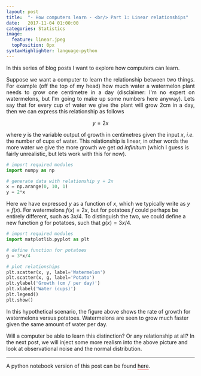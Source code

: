 ```yaml
---
layout: post
title:  "- How computers learn - <br/> Part 1: Linear relationships"
date:   2017-11-04 01:00:00
categories: Statistics
image:
  feature: linear.jpeg
  topPosition: 0px
syntaxHighlighter: language-python
---
```


<p align="justify">
In this series of blog posts I want to explore how computers can learn. 
</p>

<p align="justify">
Suppose we want a computer to learn the relationship between two things. For example (off the top of my head) how much water a watermelon plant needs to grow one centimetre in a day (disclaimer: I'm no expert on watermelons, but I'm going to make up some numbers here anyway). Lets say that for every cup of water we give the plant will grow 2cm in a day, then we can express this relationship as follows    

$$y = 2x$$

where $y$ is the variable output of growth in centimetres given the input $x$, <i>i.e.</i> the number of cups of water. This relationship is linear, in other words the more water we give the more growth we get <i>ad infinitum</i> (which I guess is fairly unrealistic, but lets work with this for now). 
</p>


```python
# import required modules
import numpy as np

# generate data with relationship y = 2x
x = np.arange(0, 10, 1)
y = 2*x
```

<p align="justify">

Here we have expressed $y$ as a function of $x$, which we typically write as $y = f(x)$. For watermelons $f(x) = 2x$, but for potatoes $f$ could perhaps be entirely different, such as $3x/4$. To distinguish the two, we could define a new function $g$ for potatoes, such that $g(x) = 3x/4$.

</p>


```python
# import required modules
import matplotlib.pyplot as plt

# define function for potatoes
g = 3*x/4

# plot relationships
plt.scatter(x, y, label='Watermelon')
plt.scatter(x, g, label='Potato')
plt.ylabel('Growth (cm / per day)')
plt.xlabel('Water (cups)')
plt.legend()
plt.show()
```

<div class="img img--fullContainer img--16xLeading" style="background-image: url({{ site.baseurl_posts_img }}watermelonsPlot.png);"></div>

<p>

In this hypothetical scenario, the figure above shows the rate of growth for watermelons versus potatoes. Watermelons are seen to grow much faster given the same amount of water per day. 

</p>

<p>

Will a computer be able to learn this distinction? Or any relationship at all? In the next post, we will inject some more realism into the above picture and look at observational noise and the normal distribution.

</p>

<hr>

<p>
A python notebook version of this post can be found <a href="https://github.com/arnupretorius/blog/blob/master/How%20computers%20learn/1_linear%20_relationships/17_11_04_linear_relationships.ipynb" style="text-decoration: none; border-bottom: 1px solid #ff0000; color: #000000;">here</a>.
</p>

